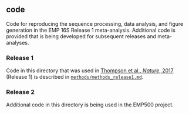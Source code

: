 ## code

Code for reproducing the sequence processing, data analysis, and figure generation in the EMP 16S Release 1 meta-analysis. Additional code is provided that is being developed for subsequent releases and meta-analyses.

### Release 1

Code in this directory that was used in [Thompson et al., *Nature*, 2017](http://doi.org/10.1038/nature24621) (Release 1) is described in [`methods/methods_release1.md`](https://github.com/biocore/emp/blob/master/methods/methods_release1.md).

### Release 2

Additional code in this directory is being used in the EMP500 project.
